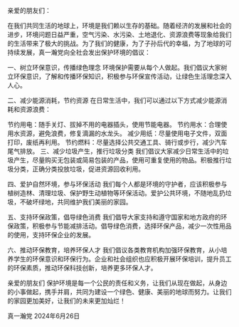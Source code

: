 亲爱的朋友们：

在我们共同生活的地球上，环境是我们赖以生存的基础。随着经济的发展和社会的进步，环境问题日益严重，空气污染、水污染、土地退化、资源浪费等现象给我们的生活带来了极大的挑战。为了我们的健康，为了子孙后代的幸福，为了地球的可持续发展，真一瀚党向全社会发出保护环境的倡议：

一、树立环保意识，传播绿色理念
环境保护需要从每个人做起。我们倡议大家树立环保意识，了解和传播环保知识，积极参与环保宣传活动，让绿色生活理念深入人心。

二、减少能源消耗，节约资源
在日常生活中，我们可以通过以下方式减少能源消耗和资源浪费：

节约用电：随手关灯、拔掉不用的电器插头，使用节能电器。
节约用水：合理使用水资源，避免浪费，修复滴漏的水龙头。
减少用纸：尽量使用电子文件，双面打印，废纸再利用。
节约燃料：尽量选择公共交通工具、骑行或步行，减少汽车尾气排放。
三、减少垃圾产生，推行垃圾分类
我们倡议大家减少日常生活中的垃圾产生，尽量购买无包装或简易包装的产品，使用可重复使用的物品。积极推行垃圾分类，正确分类投放垃圾，促进资源回收利用。

四、爱护自然环境，参与环保活动
我们每个人都是环境的守护者，应该积极参与植树造林、清理垃圾、保护野生动植物等环保活动。爱护公共环境，不随地乱扔垃圾，不破坏绿地，共同维护我们美丽的家园。

五、支持环保政策，倡导绿色消费
我们倡导大家支持和遵守国家和地方政府的环保政策，积极参与节能减排活动。倡导绿色消费，选择环保产品，减少一次性用品的使用，支持环保企业的发展。

六、推动环保教育，培养环保人才
我们倡议各类教育机构加强环保教育，从小培养学生的环保意识和环保行为。企业和社会组织也应积极开展环保培训，提升员工的环保素质，推动环保科技创新，培养更多环保人才。

亲爱的朋友们
保护环境是每一个公民的责任和义务，让我们从现在做起，从身边的小事做起，携手并肩，共同为建设一个绿色、健康、美丽的地球而努力。让我们的家园更加美好，让我们的未来更加灿烂！

真一瀚党
2024年6月26日